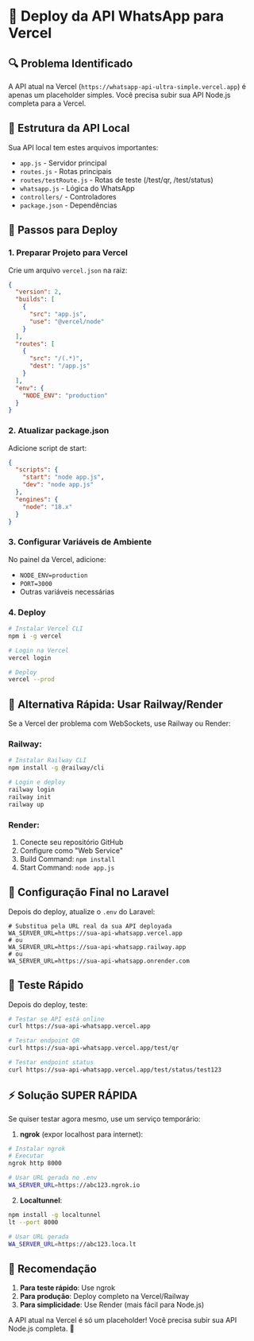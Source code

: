 # 🚀 Deploy da API WhatsApp para Vercel

## 🔍 Problema Identificado

A API atual na Vercel (`https://whatsapp-api-ultra-simple.vercel.app`) é apenas um placeholder simples. Você precisa subir sua API Node.js completa para a Vercel.

## 📁 Estrutura da API Local

Sua API local tem estes arquivos importantes:
- `app.js` - Servidor principal
- `routes.js` - Rotas principais
- `routes/testRoute.js` - Rotas de teste (/test/qr, /test/status)
- `whatsapp.js` - Lógica do WhatsApp
- `controllers/` - Controladores
- `package.json` - Dependências

## 🎯 Passos para Deploy

### 1. Preparar Projeto para Vercel

Crie um arquivo `vercel.json` na raiz:

```json
{
  "version": 2,
  "builds": [
    {
      "src": "app.js",
      "use": "@vercel/node"
    }
  ],
  "routes": [
    {
      "src": "/(.*)",
      "dest": "/app.js"
    }
  ],
  "env": {
    "NODE_ENV": "production"
  }
}
```

### 2. Atualizar package.json

Adicione script de start:

```json
{
  "scripts": {
    "start": "node app.js",
    "dev": "node app.js"
  },
  "engines": {
    "node": "18.x"
  }
}
```

### 3. Configurar Variáveis de Ambiente

No painel da Vercel, adicione:
- `NODE_ENV=production`
- `PORT=3000`
- Outras variáveis necessárias

### 4. Deploy

```bash
# Instalar Vercel CLI
npm i -g vercel

# Login na Vercel
vercel login

# Deploy
vercel --prod
```

## 🔧 Alternativa Rápida: Usar Railway/Render

Se a Vercel der problema com WebSockets, use Railway ou Render:

### Railway:
```bash
# Instalar Railway CLI
npm install -g @railway/cli

# Login e deploy
railway login
railway init
railway up
```

### Render:
1. Conecte seu repositório GitHub
2. Configure como "Web Service"
3. Build Command: `npm install`
4. Start Command: `node app.js`

## 📝 Configuração Final no Laravel

Depois do deploy, atualize o `.env` do Laravel:

```env
# Substitua pela URL real da sua API deployada
WA_SERVER_URL=https://sua-api-whatsapp.vercel.app
# ou
WA_SERVER_URL=https://sua-api-whatsapp.railway.app
# ou  
WA_SERVER_URL=https://sua-api-whatsapp.onrender.com
```

## 🧪 Teste Rápido

Depois do deploy, teste:

```bash
# Testar se API está online
curl https://sua-api-whatsapp.vercel.app

# Testar endpoint QR
curl https://sua-api-whatsapp.vercel.app/test/qr

# Testar endpoint status
curl https://sua-api-whatsapp.vercel.app/test/status/test123
```

## ⚡ Solução SUPER RÁPIDA

Se quiser testar agora mesmo, use um serviço temporário:

1. **ngrok** (expor localhost para internet):
```bash
# Instalar ngrok
# Executar
ngrok http 8000

# Usar URL gerada no .env
WA_SERVER_URL=https://abc123.ngrok.io
```

2. **Localtunnel**:
```bash
npm install -g localtunnel
lt --port 8000

# Usar URL gerada
WA_SERVER_URL=https://abc123.loca.lt
```

## 🎯 Recomendação

1. **Para teste rápido**: Use ngrok
2. **Para produção**: Deploy completo na Vercel/Railway
3. **Para simplicidade**: Use Render (mais fácil para Node.js)

A API atual na Vercel é só um placeholder! Você precisa subir sua API Node.js completa. 🚀